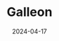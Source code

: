 ---  
layout: startup_page  
title: "Galleon"  
id: "galleon.io"  
permalink: "/galleongalleon.io04172024/"  
website: "https://galleon.io/"  
funding_round: "Pre-Seed"  
funding_amount: "$1.5M"  
investors: "Third Prime"  
about: "Galleon is an off-market real estate marketplace and AI-enabled transaction platform that empowers buyers and sellers to transact independently from agents. It offers a marketplace for off-market listings and an AI-powered navigator tool to guide users through transactions. This disrupts the traditional real estate model by reducing reliance on agents and lowering costs."  
markets: "Real Estate, AI"  
hq: "New York, New York, United States"  
founded_year: ""  
linkedin: "https://www.linkedin.com/company/galleon-tech"  
twitter: ""  
instagram: ""  
facebook: ""  
crunchbase: "https://www.crunchbase.com/organization/galleon-7a2d"  
pitchbook: "https://pitchbook.com/profiles/company/539808-94"  

date_display: "17-Apr-2024"  
date: "2024-04-17"

# SEO Optimization  
meta_title: "Galleon - Pre-Seed Funding ($1.5M)"  
meta_description: "Galleon, Galleon is an off-market real estate marketplace and AI-enabled transaction platform that empowers buyers and sellers to transact independently from a..."  
meta_keywords: "Galleon, Real Estate, AI, Pre-Seed funding"  
canonical_url: "https://startup.projectstartups.com/galleongalleon.io04172024/"  
---